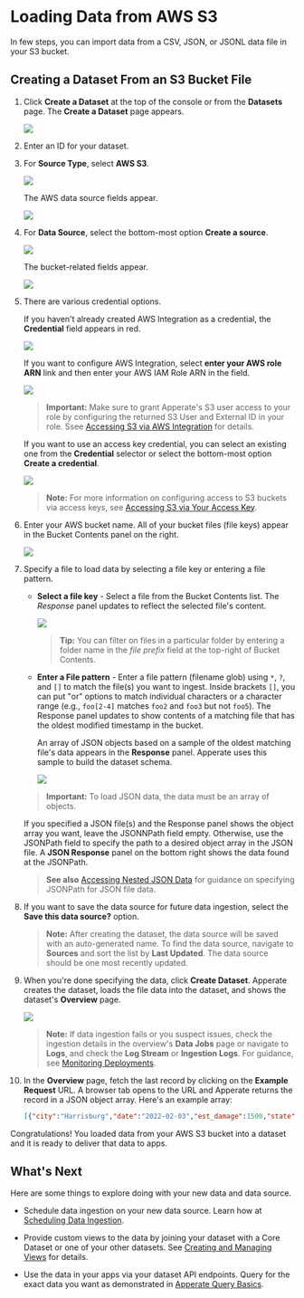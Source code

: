 # Loading Data from AWS S3

In few steps, you can import data from a CSV, JSON, or JSONL data file in your S3 bucket.

## Creating a Dataset From an S3 Bucket File

1. Click **Create a Dataset** at the top of the console or from the **Datasets** page. The **Create a Dataset** page appears.

    ![](./loading-data-from-aws-s3/create-a-dataset.png)

1. Enter an ID for your dataset.

1. For **Source Type**, select **AWS S3**.

    ![](./loading-data-from-aws-s3/source-type-aws-s3.png)

    The AWS data source fields appear.

    ![](./loading-data-from-aws-s3/aws-data-source-fields.png)

1. For **Data Source**, select the bottom-most option **Create a source**.

    ![](./loading-data-from-aws-s3/create-a-source-aws.png)

    The bucket-related fields appear.

    ![](./loading-data-from-aws-s3/bucket-related-fields.png)

1. There are various credential options.

    If you haven't already created AWS Integration as a credential, the **Credential** field appears in red.

    ![](./loading-data-from-aws-s3/no-aws-storage-integration.png)

    If you want to configure AWS Integration, select **enter your AWS role ARN** link and then enter your AWS IAM Role ARN in the field.

    ![](./loading-data-from-aws-s3/enter-aws-iam-role-arn.png)

    > **Important:** Make sure to grant Apperate's S3 user access to your role by configuring the returned S3 User and External ID in your role. Ssee [Accessing S3 via AWS Integration](./accessing-s3-via-storage-integration.md) for details.

    If you want to use an access key credential, you can select an existing one from the **Credential** selector or select the bottom-most option **Create a credential**.

    ![](./loading-data-from-aws-s3/create-a-credential.png)

    > **Note:** For more information on configuring access to S3 buckets via access keys, see [Accessing S3 via Your Access Key](./accessing-s3-via-your-access-key.md).

1. Enter your AWS bucket name. All of your bucket files (file keys) appear in the Bucket Contents panel on the right.

    ![](./loading-data-from-aws-s3/bucket-contents.png)

1. Specify a file to load data by selecting a file key or entering a file pattern.      

    - **Select a file key** - Select a file from the Bucket Contents list. The *Response* panel updates to reflect the selected file's content.

        ![](./loading-data-from-aws-s3/select-a-file-key.png)

        > **Tip:** You can filter on files in a particular folder by entering a folder name in the *file prefix* field at the top-right of Bucket Contents.

    - **Enter a File pattern** - Enter a file pattern (filename glob) using `*`, `?`, and `[]` to match the file(s) you want to ingest. Inside brackets `[]`, you can put "or" options to match individual characters or a character range (e.g., `foo[2-4]` matches `foo2` and `foo3` but not `foo5`). The Response panel updates to show contents of a matching file that has the oldest modified timestamp in the bucket.

        An array of JSON objects based on a sample of the oldest matching file's data appears in the **Response** panel. Apperate uses this sample to build the dataset schema.

        ![](./loading-data-from-aws-s3/file-pattern-folder-star.png) 

    > **Important:** To load JSON data, the data must be an array of objects.

    If you specified a JSON file(s) and the Response panel shows the object array you want, leave the JSONNPath field empty. Otherwise, use the JSONPath field to specify the path to a desired object array in the JSON file. A **JSON Response** panel on the bottom right shows the data found at the JSONPath.

    > **See also** [Accessing Nested JSON Data](./accessing-nested-json-data.md) for guidance on specifying JSONPath for JSON file data.

1. If you want to save the data source for future data ingestion, select the **Save this data source?** option.

    > **Note:** After creating the dataset, the data source will be saved with an auto-generated name. To find the data source, navigate to **Sources** and sort the list by **Last Updated**. The data source should be one most recently updated.

1. When you're done specifying the data, click **Create Dataset**. Apperate creates the dataset, loads the file data into the dataset, and shows the dataset's **Overview** page.

    ![](./loading-data-from-aws-s3/car-accidents-dataset-overview.png)

    > **Note:** If data ingestion fails or you suspect issues, check the ingestion details in the overview's **Data Jobs**  page or navigate to **Logs**, and check  the **Log Stream** or **Ingestion Logs**. For guidance, see [Monitoring Deployments](../administration/monitoring-deployments.md).

1. In the **Overview** page, fetch the last record by clicking on the **Example Request** URL. A browser tab opens to the URL and Apperate returns the record in a JSON object array. Here's an example array:

    ```json
    [{"city":"Harrisburg","date":"2022-02-03","est_damage":1500,"state":"PA","vin":"SD089VN7678997566"}]
    ```

Congratulations! You loaded data from your AWS S3 bucket into a dataset and it is ready to deliver that data to apps.

## What's Next

Here are some things to explore doing with your new data and data source.

- Schedule data ingestion on your new data source. Learn how at [Scheduling Data Ingestion](./scheduling-data-ingestion.md).

- Provide custom views to the data by joining your dataset with a Core Dataset or one of your other datasets. See [Creating and Managing Views](../managing-your-data/creating-and-managing-views.md) for details.

- Use the data in your apps via your dataset API endpoints. Query for the exact data you want as demonstrated in [Apperate Query Basics](../interacting-with-your-data/apperate-api-basics.md).